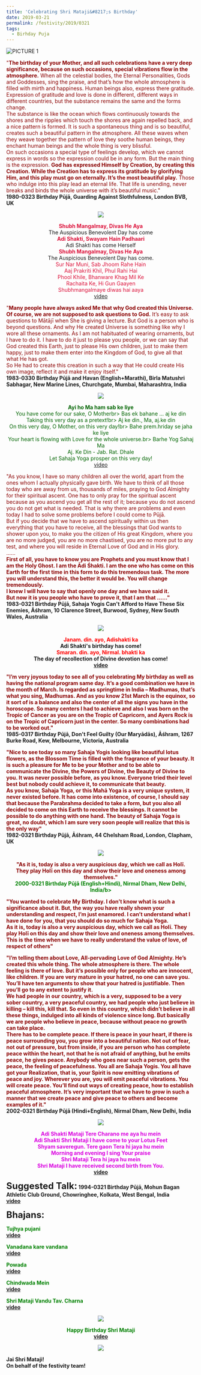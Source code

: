 ```yaml
---
title: 'Celebrating Shri Mataji&#8217;s Birthday'
date: 2019-03-21
permalink: /festivity/2019/0321
tags:
  - Birhday Puja
---
```


![PICTURE 1](/images/image1.png)

<p>
<font color="DarkRed">"<b>The birthday of your Mother, and all such celebrations have a very deep significance, because on such occasions, special vibrations flow in the atmosphere.</b> When all the celestial bodies, the Eternal Personalities, Gods and Goddesses, sing the praise, and that’s how the whole atmosphere is filled with mirth and happiness. Human beings also, express there gratitude. Expression of gratitude and love is done in different, different ways in different countries, but the substance remains the same and the forms change.<br>
The substance is like the ocean which flows continuously towards the shores and the ripples which touch the shores are again repelled back, and a nice pattern is formed. It is such a spontaneous thing and is so beautiful, creates such a beautiful pattern in the atmosphere. All these waves when they weave together the pattern of love they soothe human beings, they enchant human beings and the whole thing is very blissful.<br>
On such occasions a special type of feelings develop, which we cannot express in words so the expression could be in any form. But the main thing is the expression. <b>God has expressed Himself by Creation, by creating this Creation. While the Creation has to express its gratitude by glorifying Him, and this play must go on eternally. It’s the most beautiful play.</b> Those who indulge into this play lead an eternal life.
That life is unending, never breaks and binds the whole universe with it’s beautiful music."</font><br>
<b>1980-0323 Birthday Pūjā, Guarding Against Slothfulness, London BVB, UK</b>
</p>

<div style="text-align: center"><img src="/images/image136.png" /></div>

<p style="text-align:center;">
<font color="Crimson"><b>Shubh Mangalmay, Divas He Aya</b></font><br>
The Auspicious Benevolent Day has come<br>
<font color="Crimson"><b>Adi Shakti, Swayam Hain Padhaari</b></font><br>
Adi Shakti has come Herself<br>
<font color="Crimson"><b>Shubh Mangalmay, Divas He Aya</b></font><br>
The Auspicious Benevolent Day has come.<br>
<font color="Crimson">Sur Nar Muni, Sab Jhoom Rahe Hain<br>
Aaj Prakriti Khil, Phul Rahi Hai<br>
Phool Khile, Bhanware Khag Mil Ke<br>
Rachaita Ke, Hi Gun Gaayen<br>
Shubhmangalmaye diwas hai aaya</font><br>
<a href="https://www.youtube.com/watch?v=SYNRxZSzeDk">video</a>
</p>

<p>
<font color="DarkRed">"<b>Many people have always asked Me that why God created this Universe. Of course, we are not supposed to ask questions to God.</b> It’s easy to ask questions to Mātājī when She is giving a lecture. But God is a person who is beyond questions. And why He created Universe is something like why I wore all these ornaments. As I am not habituated of wearing ornaments, but I have to do it. I have to do it just to please you people, or we can say that God created this Earth, just to please His own children, just to make them happy, just to make them enter into the Kingdom of God, to give all that what He has got.<br>
So He had to create this creation in such a way that He could create His own image, reflect it and make it enjoy itself."</font><br>
<b>1983-0330 Birthday Pūjā and Havan (English+Marathi), Birla Matushri Sabhagar, New Marine Lines, Churchgate, Mumbai, Maharashtra, India</b>
</p>

<div style="text-align: center"><img src="/images/image137.png" /></div>

<p style="text-align:center;">
<font color="DarkGreen"><b>Ayi ho Ma ham sab ke liye</b><br>
You have come for our sake, O Motherbr>
Bas ek bahane ... aj ke din</b><br>
Taking this very day as a pretext!br>
Aj ke din., Ma, aj.ke din</b><br>
On this very day, O Mother, on this very day!br>
Bahe prem.hriday se jaha ke liye</b><br>
Your heart is flowing with Love for the whole universe.br>
Barhe Yog Sahaj Ma</b><br>
Aj. Ke Din - Jab. Rat. Dhale</b><br>
Let Sahaja Yoga prosper on this very day!</font><br>
<a href="https://www.youtube.com/watch?v=O3kudRDPf-E">video</a>
</p>

<p>
<font color="DarkRed">"As you know, I have so many children all over the world, apart from the ones whom I actually physically gave birth. We have to think of all those today who are away from us, thousands of miles, praying to God Almighty for their spiritual ascent. One has to only pray for the spiritual ascent because as you ascend you get all the rest of it; because you do not ascend you do not get what is needed. That is why there are problems and even today I had to solve some problems before I could come to Pūjā.<br>
But if you decide that we have to ascend spiritually within us then everything that you have to receive, all the blessings that God wants to shower upon you, to make you the citizen of His great Kingdom, where you are no more judged, you are no more chastised, you are no more put to any test, and where you will reside in Eternal Love of God and in His glory.<br>
......<br>
<b>First of all, you have to know you are Prophets and you must know that I am the Holy Ghost. I am the Ādi Śhakti. I am the one who has come on this Earth for the first time in this form to do this tremendous task. The more you will understand this, the better it would be. You will change tremendously.<br>
I knew I will have to say that openly one day and we have said it.<br>
But now it is you people who have to prove it, that I am that ......"</font><br>
<b>1983-0321 Birthday Pūjā, Sahaja Yogis Can't Afford to Have These Six Enemies, Āśhram, 10 Clarence Street, Burwood, Sydney, New South Wales, Australia</b>
</p>

<div style="text-align: center"><img src="/images/image138.png" /></div>

<p style="text-align:center;">
<font color="Red"><b>Janam. din. ayo, Adishakti ka</b></font><br>
Adi Shakti's birthday has come!<br>
<font color="Red"><b>Smaran. din. ayo, Nirmal. bhakti ka</b></font><br>
The day of recollection of Divine devotion has come!<br>
<a href="https://www.youtube.com/watch?v=4GAqyLEuQ24&feature=youtu.be">video</a>
</p>

<p>
<font color="DarkRed">"I’m very joyous today to see all of you celebrating My birthday as well as having the national program same day. It’s a good combination we have in the month of March. <b>Is regarded as springtime in India – Madhumas, that’s what you sing, Madhumas. And as you know 21st March is the equinox, so it sort of is a balance and also the center of all the signs you have in the horoscope.</b> So many centers I had to achieve and also I was born on the Tropic of Cancer as you are on the Tropic of Capricorn, and Ayers Rock is on the Tropic of Capricorn just in the center. So many combinations had to be worked out."</font><br>
<b>1985-0317 Birthday Pūjā, Don't Feel Guilty (Our Maryādās), Āśhram, 1267 Burke Road, Kew, Melbourne, Victoria, Australia</b>
</p>

<p>
<font color="DarkRed">"Nice to see today so many Sahaja Yogis looking like beautiful lotus flowers, as the Blossom Time is filled with the fragrance of your beauty. <b>It is such a pleasure for Me to be your Mother and to be able to communicate the Divine, the Powers of Divine, the Beauty of Divine to you. It was never possible before, as you know. Everyone tried their level best but nobody could achieve it, to communicate that beauty.</b><br>
As you know, Sahaja Yoga, or this Mahā Yoga is a very unique system, it never existed before. It has come into existence, of course, I should say that because the Parabrahma decided to take a form, but you also all decided to come on this Earth to receive the blessings. It cannot be possible to do anything with one hand. The beauty of Sahaja Yoga is great, no doubt, which I am sure very soon people will realize that this is the only way"</font><br>
<b>1982-0321 Birthday Pūjā, Āśhram, 44 Chelsham Road, London, Clapham, UK</b>
</p>

<div style="text-align: center"><img src="/images/image139.png" /></div>

<p style="color:green; text-align:center;">
<font color="DarkRed"><b>"As it is, today is also a very auspicious day, which we call as Holī.<br>
They play Holī on this day and show their love and oneness among themselves."</b></font><br>
<b>2000-0321 Birthday Pūjā (English+Hindi), Nirmal Dham, New Delhi, India/b><br>
</p>

<p>
<font color="DarkRed">"<b>You wanted to celebrate My Birthday. I don’t know what is such a significance about it. But, the way you have really shown your understanding and respect, I’m just enamored.</b> I can’t understand what I have done for you, that you should do so much for Sahaja Yoga.<br>
As it is, today is also a very auspicious day, which we call as Holī. They play Holī on this day and show their love and oneness among themselves. This is the time when we have to really understand the value of love, of respect of others"</font><br>
<b></b>
</p>

<p>
<font color="DarkRed">"<b>I’m telling them about Love, All-pervading Love of God Almighty. He’s created this whole thing. The whole atmosphere is there. The whole feeling is there of love.</b> But it’s possible only for people who are innocent, like children. If you are very mature in your hatred, no one can save you. You’ll have ten arguments to show that your hatred is justifiable. Then you’ll go to any extent to justify it.<br>
We had people in our country, which is a very, supposed to be a very sober country, a very peaceful country, we had people who just believe in killing – kill this, kill that. So even in this country, which didn’t believe in all these things, indulged into all kinds of violence since long. But basically we are people who believe in peace, because without peace no growth can take place.<br>
There has to be complete peace. <b>If there is peace in your heart, if there is peace surrounding you, you grow into a beautiful nation. Not out of fear, not out of pressure, but from inside, if you are person who has complete peace within the heart, not that he is not afraid of anything, but he emits peace, he gives peace. Anybody who goes near such a person, gets the peace, the feeling of peacefulness.</b>
You all are Sahaja Yogis. You all have got your Realization, that is, your Spirit is now emitting vibrations of peace and joy. Wherever you are, you will emit peaceful vibrations. You will create peace. You’ll find out ways of creating peace, how to establish peaceful atmosphere. It’s very important that we have to grow in such a manner that we create peace and give peace to others and become examples of it."</font><br>
<b>2002-0321 Birthday Pūjā (Hindi+English), Nirmal Dham, New Delhi, India</b>
</p>

<div style="text-align: center"><img src="/images/image140.png" /></div>

<p style="text-align:center;">
<font color="DarkGren"><b>Adi Shakti Mataji Tere Charano me aya hu mein</b><br>
Adi Shakti Shri Mataji I have come to your Lotus Feet<br>
<b>Shyam saveregun. Tere gaon Tera hi jaya hu mein</b><br>
Morning and evening I sing Your praise<br>
<b>Shri Mataji Tera hi jaya hu mein</b><br>
Shri Mataji I have received second birth from You.</font><br>
<a href="https://www.youtube.com/watch?v=L1wSDCxZKS0">video</a>
</p>

<font size="+2"><b>Suggested Talk:</b></font> 1994-0321 Birthday Pūjā, Mohun Bagan Athletic Club Ground, Chowringhee, Kolkata, West Bengal, India<br><a href="https://www.youtube.com/watch?time_continue=6&v=mGqHTuw--Do"> video</a><br>

<font size="+2"><b>Bhajans:</b></font>

<p>
<font color="green"><b>Tujhya pujani</b></font><br>
<a href="https://www.youtube.com/watch?v=iJiGVlWeUlA"> video</a><br>
</p>

<p>
<font color="green"><b>Vanadana kare vandana</b></font><br>
<a href="https://www.youtube.com/watch?v=5cvyH3ZkXJQ">video</a>
</p>

<p>
<font color="green"><b>Powada</b></font><br>
<a href="https://www.youtube.com/watch?v=vTeBPNpyDmM">video</a>
</p>
 
<p>
<font color="green"><b>Chindwada Mein</b></font><br>
<a href="https://www.youtube.com/watch?v=zYUo0DT9z3s">video</a> 
</p>
<p>
<font color="green"><b>Shri Mataji Vandu Tav. Charna</b></font><br>
<a href="https://www.youtube.com/watch?v=gO8ITyclHVE">video</a> 
</p>

<div style="text-align: center"><img src="/images/image141.png" /></div>

<p style="color:green; text-align:center;">
<b>Happy Birthday Shri Mataji</b><br>
<a href="https://www.youtube.com/watch?v=qHt7_SEvKco">video</a>
</p>

<div style="text-align: center"><img src="/images/image161.png" /></div>

Jai Shri Mataji!<br>
On behalf of the festivity team!